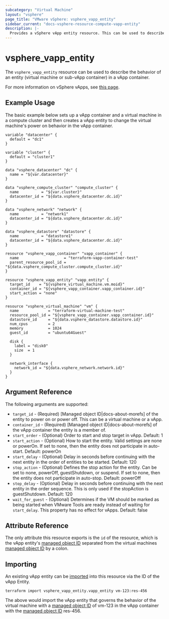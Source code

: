 ```yaml
---
subcategory: "Virtual Machine"
layout: "vsphere"
page_title: "VMware vSphere: vsphere_vapp_entity"
sidebar_current: "docs-vsphere-resource-compute-vapp-entity"
description: |-
  Provides a vSphere vApp entity resource. This can be used to describe the behavior of an entity (virtual machine or sub-vApp container) in a vApp container.
---
```


# vsphere_vapp_entity

The `vsphere_vapp_entity` resource can be used to describe the behavior of an
entity (virtual machine or sub-vApp container) in a vApp container.

For more information on vSphere vApps, see [this
page][ref-vsphere-vapp].

[ref-vsphere-vapp]: https://docs.vmware.com/en/VMware-vSphere/7.0/com.vmware.vsphere.vm_admin.doc/GUID-2A95EBB8-1779-40FA-B4FB-4D0845750879.html

## Example Usage

The basic example below sets up a vApp container and a virtual machine in a
compute cluster and then creates a vApp entity to change the virtual machine's
power on behavior in the vApp container.

```hcl
variable "datacenter" {
  default = "dc1"
}

variable "cluster" {
  default = "cluster1"
}

data "vsphere_datacenter" "dc" {
  name = "${var.datacenter}"
}

data "vsphere_compute_cluster" "compute_cluster" {
  name          = "${var.cluster}"
  datacenter_id = "${data.vsphere_datacenter.dc.id}"
}

data "vsphere_network" "network" {
  name          = "network1"
  datacenter_id = "${data.vsphere_datacenter.dc.id}"
}

data "vsphere_datastore" "datastore" {
  name          = "datastore1"
  datacenter_id = "${data.vsphere_datacenter.dc.id}"
}

resource "vsphere_vapp_container" "vapp_container" {
  name                    = "terraform-vapp-container-test"
  parent_resource_pool_id = "${data.vsphere_compute_cluster.compute_cluster.id}"
}

resource "vsphere_vapp_entity" "vapp_entity" {
  target_id    = "${vsphere_virtual_machine.vm.moid}"
  container_id = "${vsphere_vapp_container.vapp_container.id}"
  start_action = "none"
}

resource "vsphere_virtual_machine" "vm" {
  name             = "terraform-virtual-machine-test"
  resource_pool_id = "${vsphere_vapp_container.vapp_container.id}"
  datastore_id     = "${data.vsphere_datastore.datastore.id}"
  num_cpus         = 2
  memory           = 1024
  guest_id         = "ubuntu64Guest"

  disk {
    label = "disk0"
    size  = 1
  }

  network_interface {
    network_id = "${data.vsphere_network.network.id}"
  }
}
```

## Argument Reference

The following arguments are supported:

* `target_id` - (Required) [Managed object ID|docs-about-morefs] of the entity
  to power on or power off. This can be a virtual machine or a vApp. 
* `container_id` - (Required) [Managed object ID|docs-about-morefs] of the vApp
  container the entity is a member of.
* `start_order` - (Optional) Order to start and stop target in vApp. Default: 1
* `start_action` - (Optional) How to start the entity. Valid settings are none
  or powerOn. If set to none, then the entity does not participate in auto-start.
  Default: powerOn
* `start_delay` - (Optional) Delay in seconds before continuing with the next
  entity in the order of entities to be started. Default: 120 
* `stop_action` - (Optional) Defines the stop action for the entity. Can be set
  to none, powerOff, guestShutdown, or suspend. If set to none, then the entity
  does not participate in auto-stop. Default: powerOff 
* `stop_delay` - (Optional) Delay in seconds before continuing with the next
  entity in the order sequence. This is only used if the stopAction is
  guestShutdown. Default: 120 
* `wait_for_guest` - (Optional) Determines if the VM should be marked as being
  started when VMware Tools are ready instead of waiting for `start_delay`. This
  property has no effect for vApps. Default: false


[docs-about-morefs]: /docs/providers/vsphere/index.html#use-of-managed-object-references-by-the-vsphere-provider

## Attribute Reference

The only attribute this resource exports is the `id` of the resource, which is
the vApp entity's [managed object ID][docs-about-morefs] separated from the
virtual machines [managed object ID][docs-about-morefs] by a colon.

## Importing

An existing vApp entity can be [imported][docs-import] into this resource via
the ID of the vApp Entity.

[docs-import]: https://www.terraform.io/docs/import/index.html

```
terraform import vsphere_vapp_entity.vapp_entity vm-123:res-456 
```

The above would import the vApp entity that governs the behavior of the virtual
machine with a [managed object ID][docs-about-morefs] of vm-123 in the vApp
container with the [managed object ID][docs-about-morefs] res-456.
